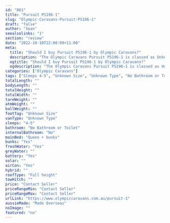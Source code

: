 ```yaml
---
id: "861"
title: "Pursuit PS196-1"
slug: "Olympic-Caravans-Pursuit-PS196-1"
draft: "false"
author: "Sean"
seealsolinks: "1"
section: "review"
date: "2022-10-10T22:00:09+11:00"
meta:
  title: "Should I buy Pursuit PS196-1 by Olympic Caravans?"
  description: "The Olympic Caravans Pursuit PS196-1 is classed as Unknown Type, and sleeps 4-5 people. It is Made Overseas and comes in at Unknown Size. It generally has No Bathroom or Toilet."
  ogtitle: "Should I buy Pursuit PS196-1 by Olympic Caravans?"
  ogdescription: "The Olympic Caravans Pursuit PS196-1 is classed as Unknown Type, and sleeps 4-5 people. It is Made Overseas and comes in at Unknown Size. It generally has No Bathroom or Toilet."
categories: ["Olympic Caravans"]
tags: ["Sleeps 4-5", "Unknown Size", "Unknown Type", "No Bathroom or Toilet", "Full height", "Price Unknown"]
totalLength: ""
bodyLength: ""
totalHeight: ""
totalWidth: ""
tareWeight: ""
atmWeight: ""
ballWeight: ""
footTag: "Unknown Size"
vanType: "Unknown Type"
sleeps: "4-5"
bathroom: "No Bathroom or Toilet"
internalBathroom: "No"
mainBed: "Queen + bunks"
bunks: "Yes"
freshWater: "Yes"
greyWater: ""
battery: "Yes"
solar: ""
airCon: "Yes"
hybrid: ""
roofType: "Full height"
towHitch: ""
price: "Contact Seller"
priceRangeMin: "Contact Seller"
priceRangeMax: "Contact Seller"
urlLink: "https://www.olympiccaravans.com.au/pursuit-1"
aussieMade: "Made Overseas"
noImage: ""
featured: "no"
---
```

